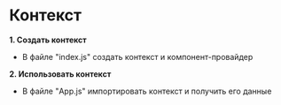 # Контекст

**1. Создать контекст**
- В файле "index.js" создать контекст и компонент-провайдер

**2. Использовать контекст**
- В файле "App.js" импортировать контекст и получить его данные